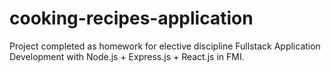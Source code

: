 # cooking-recipes-application
Project completed as homework for elective discipline Fullstack Application Development with Node.js + Express.js + React.js in FMI.
